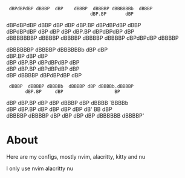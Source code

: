      dBPdBPdBP dBBBP  dBP    dBBBP  dBBBBP dBBBBBBb  dBBBP 
                                   dBP.BP       dBP        
   dBPdBPdBP dBBP   dBP    dBP    dBP.BP dBPdBPdBP dBBP    
  dBPdBPdBP dBP    dBP    dBP    dBP.BP dBPdBPdBP dBP      
 dBBBBBBBP dBBBBP dBBBBP dBBBBP dBBBBP dBPdBPdBP dBBBBP    
                                                           
  dBBBBBBP dBBBBP   dBBBBBBb dBP dBP                       
          dBP.BP         dBP    dBP                        
   dBP   dBP.BP   dBPdBPdBP    dBP                         
  dBP   dBP.BP   dBPdBPdBP    dBP                          
 dBP   dBBBBP   dBPdBPdBP    dBP                           
                                                           
     dBBBP  dBBBBP dBBBBb  dBBBBP dBP dBBBBb.dBBBBP        
           dBP.BP     dBP                   BP             
   dBP    dBP.BP dBP dBP dBBBP  dBP dBBBB   `BBBBb         
  dBP    dBP.BP dBP dBP dBP    dBP dB' BB      dBP         
 dBBBBP dBBBBP dBP dBP dBP    dBP dBBBBBB dBBBBP'          

# About
Here are my configs, mostly nvim, alacritty, kitty and nu

I only use nvim alacritty nu
